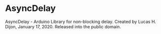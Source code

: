  #  AsyncDelay 
  
  AsyncDelay - Arduino Library for non-blocking delay.
  Created by Lucas H. Dijon, January 17, 2020.
  Released into the public domain.
